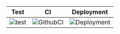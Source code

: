 | Test | CI | Deployment |
| ------------ | ------------ | ------------ |
| ![test](https://github.com/wryyyyyyyy/runner_one/workflows/test/badge.svg) | ![GithubCI](https://github.com/wryyyyyyyy/runner_one/workflows/CI/badge.svg) | ![Deployment](https://github.com/wryyyyyyyy/runner_one/workflows/deploy/badge.svg) |
